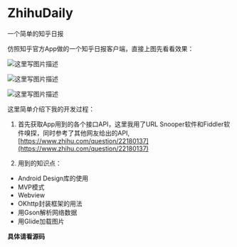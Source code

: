 # ZhihuDaily
一个简单的知乎日报


仿照知乎官方App做的一个知乎日报客户端，直接上图先看看效果：

![这里写图片描述](http://img.blog.csdn.net/20160924184214929)

![这里写图片描述](http://img.blog.csdn.net/20160924184226570)

![这里写图片描述](http://img.blog.csdn.net/20160924184238761)

这里简单介绍下我的开发过程：

1. 首先获取App用到的各个接口API，这里我用了URL Snooper软件和Fiddler软件嗅探，同时参考了其他网友给出的API,
[https://www.zhihu.com/question/22180137](https://www.zhihu.com/question/22180137)

2. 用到的知识点：

- Android Design库的使用
- MVP模式
- Webview
- OKhttp封装框架的用法
- 用Gson解析网络数据
- 用Glide加载图片

**具体请看源码**
